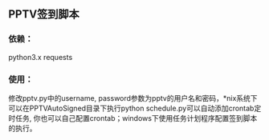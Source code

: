 ## PPTV签到脚本

### 依赖：
python3.x
requests

### 使用：
修改pptv.py中的username, password参数为pptv的用户名和密码，*nix系统下可以在PPTVAutoSigned目录下执行python schedule.py可以自动添加crontab定时任务, 你也可以自己配置crontab；windows下使用任务计划程序配置签到脚本的执行。